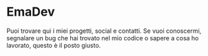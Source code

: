 # EmaDev
Puoi trovare qui i miei progetti, social e contatti. Se vuoi conoscermi, segnalare un bug che hai trovato nel mio codice o sapere a cosa ho lavorato, questo è il posto giusto.
